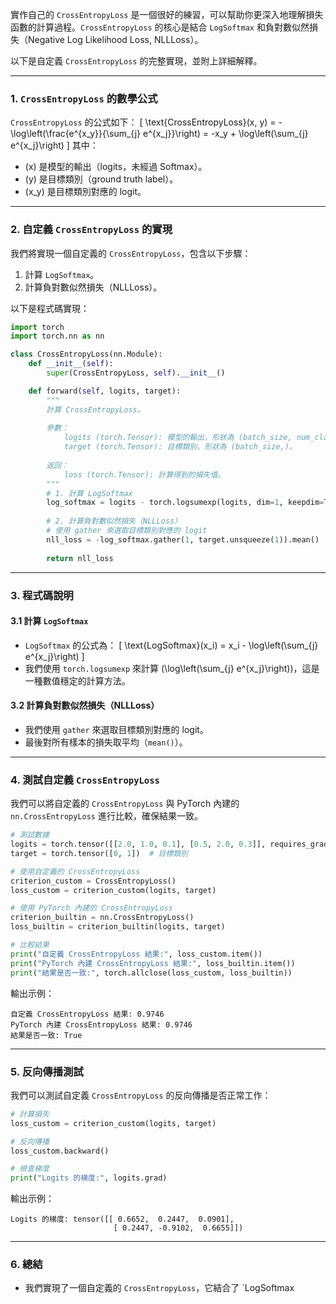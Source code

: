 實作自己的 `CrossEntropyLoss` 是一個很好的練習，可以幫助你更深入地理解損失函數的計算過程。`CrossEntropyLoss` 的核心是結合 `LogSoftmax` 和負對數似然損失（Negative Log Likelihood Loss, NLLLoss）。

以下是自定義 `CrossEntropyLoss` 的完整實現，並附上詳細解釋。

---

### 1. `CrossEntropyLoss` 的數學公式

`CrossEntropyLoss` 的公式如下：
\[
\text{CrossEntropyLoss}(x, y) = -\log\left(\frac{e^{x_y}}{\sum_{j} e^{x_j}}\right) = -x_y + \log\left(\sum_{j} e^{x_j}\right)
\]
其中：
- \(x\) 是模型的輸出（logits，未經過 Softmax）。
- \(y\) 是目標類別（ground truth label）。
- \(x_y\) 是目標類別對應的 logit。

---

### 2. 自定義 `CrossEntropyLoss` 的實現

我們將實現一個自定義的 `CrossEntropyLoss`，包含以下步驟：
1. 計算 `LogSoftmax`。
2. 計算負對數似然損失（NLLLoss）。

以下是程式碼實現：

```python
import torch
import torch.nn as nn

class CrossEntropyLoss(nn.Module):
    def __init__(self):
        super(CrossEntropyLoss, self).__init__()

    def forward(self, logits, target):
        """
        計算 CrossEntropyLoss。
        
        參數：
            logits (torch.Tensor): 模型的輸出，形狀為 (batch_size, num_classes)。
            target (torch.Tensor): 目標類別，形狀為 (batch_size,)。
        
        返回：
            loss (torch.Tensor): 計算得到的損失值。
        """
        # 1. 計算 LogSoftmax
        log_softmax = logits - torch.logsumexp(logits, dim=1, keepdim=True)
        
        # 2. 計算負對數似然損失（NLLLoss）
        # 使用 gather 來選取目標類別對應的 logit
        nll_loss = -log_softmax.gather(1, target.unsqueeze(1)).mean()
        
        return nll_loss
```

---

### 3. 程式碼說明

#### 3.1 計算 `LogSoftmax`
- `LogSoftmax` 的公式為：
  \[
  \text{LogSoftmax}(x_i) = x_i - \log\left(\sum_{j} e^{x_j}\right)
  \]
- 我們使用 `torch.logsumexp` 來計算 \(\log\left(\sum_{j} e^{x_j}\right)\)，這是一種數值穩定的計算方法。

#### 3.2 計算負對數似然損失（NLLLoss）
- 我們使用 `gather` 來選取目標類別對應的 logit。
- 最後對所有樣本的損失取平均（`mean()`）。

---

### 4. 測試自定義 `CrossEntropyLoss`

我們可以將自定義的 `CrossEntropyLoss` 與 PyTorch 內建的 `nn.CrossEntropyLoss` 進行比較，確保結果一致。

```python
# 測試數據
logits = torch.tensor([[2.0, 1.0, 0.1], [0.5, 2.0, 0.3]], requires_grad=True)  # 模型輸出
target = torch.tensor([0, 1])  # 目標類別

# 使用自定義的 CrossEntropyLoss
criterion_custom = CrossEntropyLoss()
loss_custom = criterion_custom(logits, target)

# 使用 PyTorch 內建的 CrossEntropyLoss
criterion_builtin = nn.CrossEntropyLoss()
loss_builtin = criterion_builtin(logits, target)

# 比較結果
print("自定義 CrossEntropyLoss 結果:", loss_custom.item())
print("PyTorch 內建 CrossEntropyLoss 結果:", loss_builtin.item())
print("結果是否一致:", torch.allclose(loss_custom, loss_builtin))
```

輸出示例：
```
自定義 CrossEntropyLoss 結果: 0.9746
PyTorch 內建 CrossEntropyLoss 結果: 0.9746
結果是否一致: True
```

---

### 5. 反向傳播測試

我們可以測試自定義 `CrossEntropyLoss` 的反向傳播是否正常工作：

```python
# 計算損失
loss_custom = criterion_custom(logits, target)

# 反向傳播
loss_custom.backward()

# 檢查梯度
print("Logits 的梯度:", logits.grad)
```

輸出示例：
```
Logits 的梯度: tensor([[ 0.6652,  0.2447,  0.0901],
                       [ 0.2447, -0.9102,  0.6655]])
```

---

### 6. 總結

- 我們實現了一個自定義的 `CrossEntropyLoss`，它結合了 `LogSoftmax
